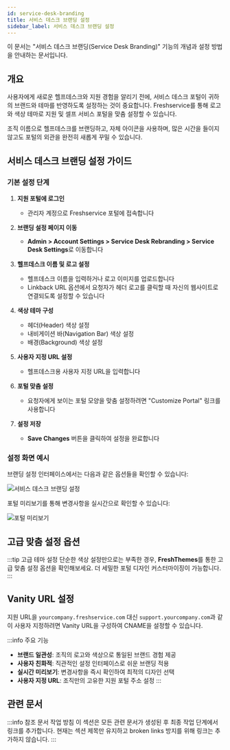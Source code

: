 ```yaml
---
id: service-desk-branding
title: 서비스 데스크 브랜딩 설정
sidebar_label: 서비스 데스크 브랜딩 설정
---
```


<div class="subtitle">
  이 문서는 "서비스 데스크 브랜딩(Service Desk Branding)" 기능의 개념과 설정 방법을 안내하는 문서입니다.
</div>

## 개요

사용자에게 새로운 헬프데스크와 지원 경험을 알리기 전에, 서비스 데스크 포털이 귀하의 브랜드와 테마를 반영하도록 설정하는 것이 중요합니다. Freshservice를 통해 로고와 색상 테마로 지원 및 셀프 서비스 포털을 맞춤 설정할 수 있습니다.

조직 이름으로 헬프데스크를 브랜딩하고, 자체 아이콘을 사용하며, 많은 시간을 들이지 않고도 포털의 외관을 완전히 새롭게 꾸밀 수 있습니다.

## 서비스 데스크 브랜딩 설정 가이드

### 기본 설정 단계

1. **지원 포털에 로그인**
   - 관리자 계정으로 Freshservice 포털에 접속합니다

2. **브랜딩 설정 페이지 이동**
   - **Admin > Account Settings > Service Desk Rebranding > Service Desk Settings**로 이동합니다

3. **헬프데스크 이름 및 로고 설정**
   - 헬프데스크 이름을 입력하거나 로고 이미지를 업로드합니다
   - Linkback URL 옵션에서 요청자가 헤더 로고를 클릭할 때 자신의 웹사이트로 연결되도록 설정할 수 있습니다

4. **색상 테마 구성**
   - 헤더(Header) 색상 설정
   - 내비게이션 바(Navigation Bar) 색상 설정  
   - 배경(Background) 색상 설정

5. **사용자 지정 URL 설정**
   - 헬프데스크용 사용자 지정 URL을 입력합니다

6. **포털 맞춤 설정**
   - 요청자에게 보이는 포털 모양을 맞춤 설정하려면 "Customize Portal" 링크를 사용합니다

7. **설정 저장**
   - **Save Changes** 버튼을 클릭하여 설정을 완료합니다

### 설정 화면 예시

브랜딩 설정 인터페이스에서는 다음과 같은 옵션들을 확인할 수 있습니다:

![서비스 데스크 브랜딩 설정](https://s3.amazonaws.com/cdn.freshdesk.com/data/helpdesk/attachments/production/50011407753/original/g45YhmdKw1hr6QXsA_WiZJv8JuxumnLI1A.png)

포털 미리보기를 통해 변경사항을 실시간으로 확인할 수 있습니다:

![포털 미리보기](https://s3.amazonaws.com/cdn.freshdesk.com/data/helpdesk/attachments/production/50011407750/original/9aBQ6XsyR9HZa9jK_PfRqA732k5UZZH58Q.png)

## 고급 맞춤 설정 옵션

:::tip 고급 테마 설정
단순한 색상 설정만으로는 부족한 경우, **FreshThemes**를 통한 고급 맞춤 설정 옵션을 확인해보세요. 더 세밀한 포털 디자인 커스터마이징이 가능합니다.
:::

## Vanity URL 설정

지원 URL을 `yourcompany.freshservice.com` 대신 `support.yourcompany.com`과 같이 사용자 지정하려면 Vanity URL을 구성하여 CNAME을 설정할 수 있습니다.

:::info 주요 기능
- **브랜드 일관성**: 조직의 로고와 색상으로 통일된 브랜드 경험 제공
- **사용자 친화적**: 직관적인 설정 인터페이스로 쉬운 브랜딩 적용
- **실시간 미리보기**: 변경사항을 즉시 확인하여 최적의 디자인 선택
- **사용자 지정 URL**: 조직만의 고유한 지원 포털 주소 설정
:::

## 관련 문서

:::info 참조 문서 작업 방침
이 섹션은 모든 관련 문서가 생성된 후 최종 작업 단계에서 링크를 추가합니다.
현재는 섹션 제목만 유지하고 broken links 방지를 위해 링크는 추가하지 않습니다.
:::

<!-- 최종 작업 시 아래 형태로 추가:
- [Vanity URL 설정 가이드](./vanity-url-setup)
- [FreshThemes 고급 설정](./fresh-themes-setup)
- [포털 접속 및 로그인](./portal-access-login)
-->
